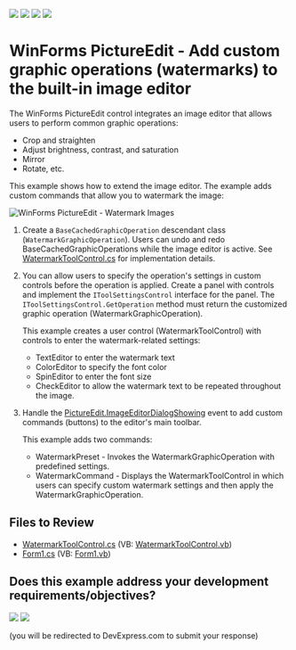 <!-- default badges list -->
![](https://img.shields.io/endpoint?url=https://codecentral.devexpress.com/api/v1/VersionRange/191803279/24.2.1%2B)
[![](https://img.shields.io/badge/Open_in_DevExpress_Support_Center-FF7200?style=flat-square&logo=DevExpress&logoColor=white)](https://supportcenter.devexpress.com/ticket/details/T828675)
[![](https://img.shields.io/badge/📖_How_to_use_DevExpress_Examples-e9f6fc?style=flat-square)](https://docs.devexpress.com/GeneralInformation/403183)
[![](https://img.shields.io/badge/💬_Leave_Feedback-feecdd?style=flat-square)](#does-this-example-address-your-development-requirementsobjectives)
<!-- default badges end -->
# WinForms PictureEdit - Add custom graphic operations (watermarks) to the built-in image editor

The WinForms PictureEdit control integrates an image editor that allows users to perform common graphic operations:

* Crop and straighten
* Adjust brightness, contrast, and saturation
* Mirror
* Rotate, etc.

This example shows how to extend the image editor. The example adds custom commands that allow you to watermark the image:

![WinForms PictureEdit - Watermark Images](pictureedit-editor-watermark.png)

1. Create a `BaseCachedGraphicOperation` descendant class (`WatermarkGraphicOperation`). Users can undo and redo BaseCachedGraphicOperations while the image editor is active. See [WatermarkToolControl.cs](./CS/WatermarkDemo/WatermarkDemo/WatermarkToolControl.cs) for implementation details.

2. You can allow users to specify the operation's settings in custom controls before the operation is applied. 
Create a panel with controls and implement the `IToolSettingsControl` interface for the panel. The `IToolSettingsControl.GetOperation` method must return the customized graphic operation (WatermarkGraphicOperation).

   This example creates a user control (WatermarkToolControl) with controls to enter the watermark-related settings:
   
   * TextEditor to enter the watermark text
   * ColorEditor to specify the font color
   * SpinEditor to enter the font size
   * CheckEditor to allow the watermark text to be repeated throughout the image.

3. Handle the [PictureEdit.ImageEditorDialogShowing](https://docs.devexpress.com/WindowsForms/DevExpress.XtraEditors.Repository.RepositoryItemPictureEdit.ImageEditorDialogShowing) event to add custom commands (buttons) to the editor's main toolbar.

   This example adds two commands:
   
   * WatermarkPreset - Invokes the WatermarkGraphicOperation with predefined settings.
   * WatermarkCommand - Displays the WatermarkToolControl in which users can specify custom watermark settings and then apply the WatermarkGraphicOperation.


## Files to Review

* [WatermarkToolControl.cs](./CS/WatermarkDemo/WatermarkDemo/WatermarkToolControl.cs) (VB: [WatermarkToolControl.vb](./VB/WatermarkDemo/WatermarkDemo/WatermarkToolControl.vb))
* [Form1.cs](./CS/WatermarkDemo/WatermarkDemo/Form1.cs) (VB: [Form1.vb](./VB/WatermarkDemo/WatermarkDemo/Form1.vb))
<!-- feedback -->
## Does this example address your development requirements/objectives?

[<img src="https://www.devexpress.com/support/examples/i/yes-button.svg"/>](https://www.devexpress.com/support/examples/survey.xml?utm_source=github&utm_campaign=winforms-pictureedit-add-custom-graphic-operation-watermark&~~~was_helpful=yes) [<img src="https://www.devexpress.com/support/examples/i/no-button.svg"/>](https://www.devexpress.com/support/examples/survey.xml?utm_source=github&utm_campaign=winforms-pictureedit-add-custom-graphic-operation-watermark&~~~was_helpful=no)

(you will be redirected to DevExpress.com to submit your response)
<!-- feedback end -->
